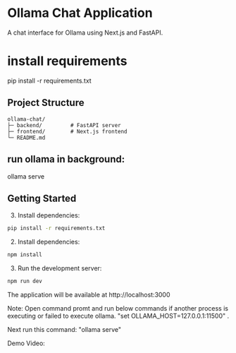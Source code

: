 # Ollama Chat Application

A chat interface for Ollama using Next.js and FastAPI.

# install requirements
pip install -r requirements.txt

## Project Structure

```
ollama-chat/
├─ backend/         # FastAPI server
├─ frontend/        # Next.js frontend
└─ README.md
```
## run ollama in background: 
ollama serve

## Getting Started


3. Install dependencies:
```bash
pip install -r requirements.txt
```


2. Install dependencies:
```bash
npm install
```

3. Run the development server:
```bash
npm run dev
```

The application will be available at http://localhost:3000



Note: Open command promt and run below commands if another process is executing or failed to execute ollama.
  "set OLLAMA_HOST=127.0.0.1:11500" .

Next run this command: "ollama serve" 

Demo Video: 

